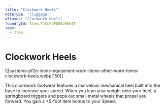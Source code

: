 ```yaml
---
title: "Clockwork Heels"
noteType: ":luggage:"
aliases: "Clockwork Heels"
foundryId: Item.ThXcFaFQB8zRKh4T
tags:
  - Item
---
```


# Clockwork Heels
![[systems-pf2e-icons-equipment-worn-items-other-worn-items-clockwork-heels.webp|150]]

This clockwork footwear features a marvelous mechanical heel built into the base to increase your speed. When you lean your weight onto your heel, a springboard triggers and pops out small metal wheels that propel you forward. You gain a +5-foot item bonus to your Speed.
